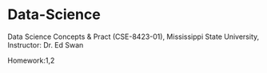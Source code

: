 # Data-Science
Data Science Concepts & Pract (CSE-8423-01), Mississippi State University, Instructor: Dr. Ed Swan

Homework:1,2

